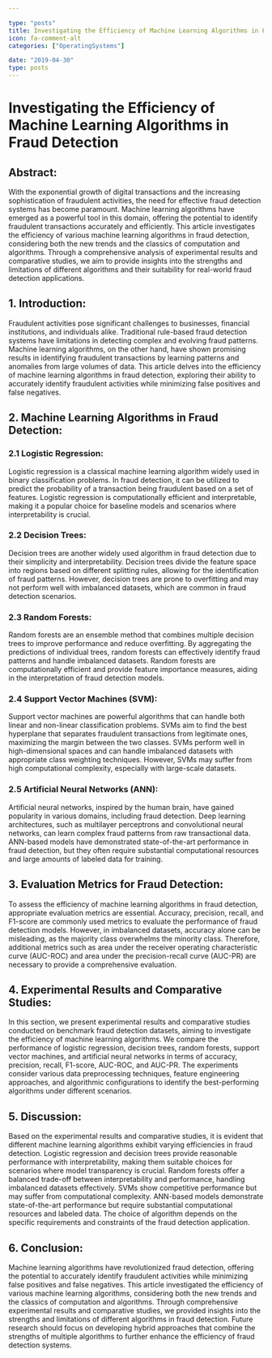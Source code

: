```yaml
---

type: "posts"
title: Investigating the Efficiency of Machine Learning Algorithms in Fraud Detection
icon: fa-comment-alt
categories: ["OperatingSystems"]

date: "2019-04-30"
type: posts
---
```





# Investigating the Efficiency of Machine Learning Algorithms in Fraud Detection

## Abstract:
With the exponential growth of digital transactions and the increasing sophistication of fraudulent activities, the need for effective fraud detection systems has become paramount. Machine learning algorithms have emerged as a powerful tool in this domain, offering the potential to identify fraudulent transactions accurately and efficiently. This article investigates the efficiency of various machine learning algorithms in fraud detection, considering both the new trends and the classics of computation and algorithms. Through a comprehensive analysis of experimental results and comparative studies, we aim to provide insights into the strengths and limitations of different algorithms and their suitability for real-world fraud detection applications.

## 1. Introduction:
Fraudulent activities pose significant challenges to businesses, financial institutions, and individuals alike. Traditional rule-based fraud detection systems have limitations in detecting complex and evolving fraud patterns. Machine learning algorithms, on the other hand, have shown promising results in identifying fraudulent transactions by learning patterns and anomalies from large volumes of data. This article delves into the efficiency of machine learning algorithms in fraud detection, exploring their ability to accurately identify fraudulent activities while minimizing false positives and false negatives.

## 2. Machine Learning Algorithms in Fraud Detection:
### 2.1 Logistic Regression:
Logistic regression is a classical machine learning algorithm widely used in binary classification problems. In fraud detection, it can be utilized to predict the probability of a transaction being fraudulent based on a set of features. Logistic regression is computationally efficient and interpretable, making it a popular choice for baseline models and scenarios where interpretability is crucial.

### 2.2 Decision Trees:
Decision trees are another widely used algorithm in fraud detection due to their simplicity and interpretability. Decision trees divide the feature space into regions based on different splitting rules, allowing for the identification of fraud patterns. However, decision trees are prone to overfitting and may not perform well with imbalanced datasets, which are common in fraud detection scenarios.

### 2.3 Random Forests:
Random forests are an ensemble method that combines multiple decision trees to improve performance and reduce overfitting. By aggregating the predictions of individual trees, random forests can effectively identify fraud patterns and handle imbalanced datasets. Random forests are computationally efficient and provide feature importance measures, aiding in the interpretation of fraud detection models.

### 2.4 Support Vector Machines (SVM):
Support vector machines are powerful algorithms that can handle both linear and non-linear classification problems. SVMs aim to find the best hyperplane that separates fraudulent transactions from legitimate ones, maximizing the margin between the two classes. SVMs perform well in high-dimensional spaces and can handle imbalanced datasets with appropriate class weighting techniques. However, SVMs may suffer from high computational complexity, especially with large-scale datasets.

### 2.5 Artificial Neural Networks (ANN):
Artificial neural networks, inspired by the human brain, have gained popularity in various domains, including fraud detection. Deep learning architectures, such as multilayer perceptrons and convolutional neural networks, can learn complex fraud patterns from raw transactional data. ANN-based models have demonstrated state-of-the-art performance in fraud detection, but they often require substantial computational resources and large amounts of labeled data for training.

## 3. Evaluation Metrics for Fraud Detection:
To assess the efficiency of machine learning algorithms in fraud detection, appropriate evaluation metrics are essential. Accuracy, precision, recall, and F1-score are commonly used metrics to evaluate the performance of fraud detection models. However, in imbalanced datasets, accuracy alone can be misleading, as the majority class overwhelms the minority class. Therefore, additional metrics such as area under the receiver operating characteristic curve (AUC-ROC) and area under the precision-recall curve (AUC-PR) are necessary to provide a comprehensive evaluation.

## 4. Experimental Results and Comparative Studies:
In this section, we present experimental results and comparative studies conducted on benchmark fraud detection datasets, aiming to investigate the efficiency of machine learning algorithms. We compare the performance of logistic regression, decision trees, random forests, support vector machines, and artificial neural networks in terms of accuracy, precision, recall, F1-score, AUC-ROC, and AUC-PR. The experiments consider various data preprocessing techniques, feature engineering approaches, and algorithmic configurations to identify the best-performing algorithms under different scenarios.

## 5. Discussion:
Based on the experimental results and comparative studies, it is evident that different machine learning algorithms exhibit varying efficiencies in fraud detection. Logistic regression and decision trees provide reasonable performance with interpretability, making them suitable choices for scenarios where model transparency is crucial. Random forests offer a balanced trade-off between interpretability and performance, handling imbalanced datasets effectively. SVMs show competitive performance but may suffer from computational complexity. ANN-based models demonstrate state-of-the-art performance but require substantial computational resources and labeled data. The choice of algorithm depends on the specific requirements and constraints of the fraud detection application.

## 6. Conclusion:
Machine learning algorithms have revolutionized fraud detection, offering the potential to accurately identify fraudulent activities while minimizing false positives and false negatives. This article investigated the efficiency of various machine learning algorithms, considering both the new trends and the classics of computation and algorithms. Through comprehensive experimental results and comparative studies, we provided insights into the strengths and limitations of different algorithms in fraud detection. Future research should focus on developing hybrid approaches that combine the strengths of multiple algorithms to further enhance the efficiency of fraud detection systems.